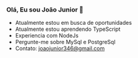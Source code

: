 ### Olá, Eu sou João Junior 👋

- Atualmente estou em busca de oportunidades
- Atualmente estou aprendendo TypeScript
- Experiencia com NodeJs
- Pergunte-me sobre MySql e PostgreSql
- Contato: joaojunior346@gmail.com

